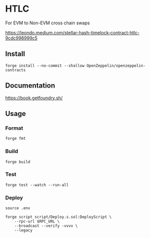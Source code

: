 # HTLC

For EVM to Non-EVM cross chain swaps

https://leondo.medium.com/stellar-hash-timelock-contract-htlc-9cdc998999c5

## Install

```shell
forge install --no-commit --shallow OpenZeppelin/openzeppelin-contracts
```

## Documentation

https://book.getfoundry.sh/

## Usage

### Format

```shell
forge fmt
```

### Build

```shell
forge build
```

### Test

```shell
forge test --watch --run-all
```

### Deploy

```shell
source .env

forge script script/Deploy.s.sol:DeployScript \
    --rpc-url $RPC_URL \
    --broadcast --verify -vvvv \
    --legacy
```
